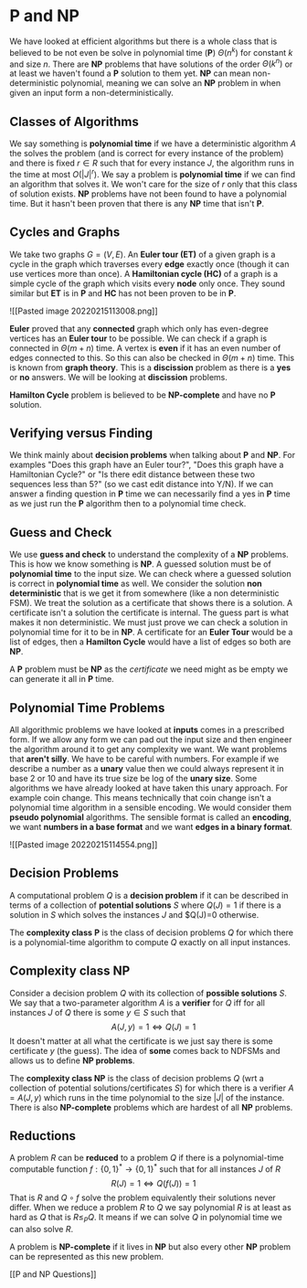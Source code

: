 # P and NP
We have looked at efficient algorithms but there is a whole class that is believed to be not even be solve in polynomial time (**P**) $\Theta(n^k)$ for constant $k$ and size $n$. There are **NP** problems that have solutions of the order $\Theta(k^n)$ or at least we haven't found a **P** solution to them yet. **NP** can mean non-deterministic polynomial, meaning we can solve an **NP** problem in when given an input form a non-deterministically.

## Classes of Algorithms
We say something is **polynomial time** if we have a deterministic algorithm $A$ the solves the problem (and is correct for every instance of the problem) and there is fixed $r\in R$ such that for every instance $J$, the algorithm runs in the time at most $O(|J|^r)$. We say a problem is **polynomial time** if we can find an algorithm that solves it. We won't care for the size of $r$ only that this class of solution exists. **NP** problems have not been found to have a  polynomial time. But it hasn't been proven that there is any **NP** time that isn't **P**.

## Cycles and Graphs
We take two graphs $G=(V,E)$. An **Euler tour (ET)** of a given graph is a cycle in the graph which traverses every **edge** exactly once (though it can use vertices more than once). A **Hamiltonian cycle (HC)** of a graph is a simple cycle of the graph which visits every **node** only once. They sound similar but **ET** is in **P** and **HC** has not been proven to be in **P**.

![[Pasted image 20220215113008.png]]

**Euler** proved that any **connected** graph which only has even-degree vertices has an **Euler tour** to be possible. We can check if a graph is connected in $\Theta(m+n)$ time. A vertex is **even** if it has an even number of edges connected to this. So this can also be checked in $\Theta(m+n)$ time. This is known from **graph theory**. This is a **discission** problem as there is a **yes** or **no** answers. We will be looking at **discission** problems.

**Hamilton Cycle** problem is believed to be **NP-complete** and have no **P** solution.

## Verifying versus Finding
We think mainly about **decision problems** when talking about **P** and **NP**. For examples "Does this graph have an Euler tour?", "Does this graph have a Hamiltonian Cycle?" or "Is there edit distance between these two sequences less than 5?" (so we cast edit distance into Y/N). If we can answer a finding question in **P** time we can necessarily find a yes in **P** time as we just run the **P** algorithm then to a polynomial time check.

## Guess and Check
We use **guess and check** to understand the complexity of a **NP** problems. This is how we know something is **NP**. A guessed solution must be of **polynomial time** to the input size. We can check where a guessed solution is correct in **polynomial time** as well. We consider the solution **non deterministic** that is we get it from somewhere (like a non deterministic FSM). We treat the solution as a certificate that shows there is a solution. A certificate isn't a solution the certificate is internal. The guess part is what makes it non deterministic. We must just prove we can check a solution in polynomial time for it to be in **NP**. A certificate for an **Euler Tour** would be a list of edges, then a **Hamilton Cycle** would have a list of edges so both are **NP**.

A **P** problem must be **NP** as the *certificate* we need might as be empty we can generate it all in **P** time.

## Polynomial Time Problems
All algorithmic problems we have looked at **inputs** comes in a prescribed form. If we allow any form we can pad out the input size and then engineer the algorithm around it to get any complexity we want. We want problems that **aren't silly**. We have to be careful with numbers. For example if we describe a number as a **unary** value then we could always represent it in base 2 or 10 and have its true size be log of the **unary size**. Some algorithms we have already looked at have taken this unary approach. For example coin change. This means technically that coin change isn't a polynomial time algorithm in a sensible encoding. We would consider them **pseudo polynomial** algorithms. The sensible format is called an **encoding**, we want **numbers in a base format** and we want **edges in a binary format**.

![[Pasted image 20220215114554.png]]
## Decision Problems
A computational problem $Q$ is a **decision problem** if it can be described in terms of a collection of **potential solutions** $S$ where $Q(J)=1$ if there is a solution in $S$ which solves the instances $J$ and $Q(J)=0 otherwise.

The **complexity class** **P** is the class of decision problems $Q$ for which there is a polynomial-time algorithm to compute $Q$ exactly on all input instances.

## Complexity class NP
Consider a decision problem $Q$ with its collection of **possible solutions** $S$. We say that a two-parameter algorithm $A$ is a **verifier** for $Q$ iff for all instances $J$ of $Q$ there is some $y\in S$ such that
$$
A(J,y)=1\iff Q(J)=1
$$
It doesn't matter at all what the certificate is we just say there is some certificate $y$ (the guess). The idea of **some** comes back to NDFSMs  and allows us to define **NP problems**.

The **complexity class NP** is the class of decision problems $Q$ (wrt a collection of potential solutions/certificates $S$) for which there is a verifier $A=A(J,y)$ which runs in the time polynomial to the size $|J|$ of the instance. There is also **NP-complete** problems which are hardest of all **NP** problems.

## Reductions
A problem $R$ can be **reduced** to a problem $Q$ if there is a polynomial-time computable function $f:\{0,1\}^*\to \{0,1\}^*$ such that for all instances $J$ of $R$
$$
R(J)=1\iff Q(f(J))=1
$$
That is $R$ and $Q\circ f$ solve the problem equivalently their solutions never differ. When we reduce a problem $R$ to $Q$ we say polynomial $R$ is at least as hard as $Q$ that is $R\le_P Q$. It means if we can solve $Q$ in polynomial time we can also solve $R$.

A problem is **NP-complete** if it lives in **NP** but also every other **NP** problem can be represented as this new problem.

[[P and NP Questions]]